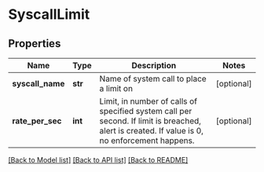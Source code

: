 # SyscallLimit

## Properties
Name | Type | Description | Notes
------------ | ------------- | ------------- | -------------
**syscall_name** | **str** | Name of system call to place a limit on | [optional] 
**rate_per_sec** | **int** | Limit, in number of calls of specified system call per second. If limit is breached, alert is created. If value is 0, no enforcement happens. | [optional] 

[[Back to Model list]](../README.md#documentation-for-models) [[Back to API list]](../README.md#documentation-for-api-endpoints) [[Back to README]](../README.md)


